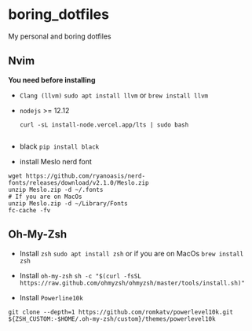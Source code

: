# boring_dotfiles
 My personal and boring dotfiles 

## Nvim

**You need before installing**

- `Clang (llvm)`
`sudo apt install llvm`
or
`brew install llvm`

- `nodejs` >= 12.12

	`curl -sL install-node.vercel.app/lts | sudo bash`

	```
- black
	`pip install black`
	
- install Meslo nerd font
```
wget https://github.com/ryanoasis/nerd-fonts/releases/download/v2.1.0/Meslo.zip
unzip Meslo.zip -d ~/.fonts
# If you are on MacOs 
unzip Meslo.zip -d ~/Library/Fonts
fc-cache -fv
```

## Oh-My-Zsh

- Install `zsh`
`sudo apt install zsh`
or if you are on MacOs
`brew install zsh`

- Install `oh-my-zsh`
`sh -c "$(curl -fsSL https://raw.github.com/ohmyzsh/ohmyzsh/master/tools/install.sh)"`

- Install `Powerline10k`

`git clone --depth=1 https://github.com/romkatv/powerlevel10k.git ${ZSH_CUSTOM:-$HOME/.oh-my-zsh/custom}/themes/powerlevel10k`
